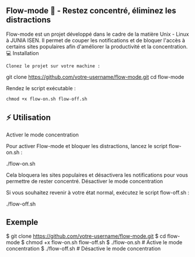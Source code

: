 ## Flow-mode 🚀 - Restez concentré, éliminez les distractions

Flow-mode est un projet développé dans le cadre de la matière Unix - Linux à JUNIA ISEN. Il permet de couper les notifications et de bloquer l'accès à certains sites populaires afin d'améliorer la productivité et la concentration.
💻 Installation

    Clonez le projet sur votre machine :

git clone https://github.com/votre-username/flow-mode.git
cd flow-mode

Rendez le script exécutable :

    chmod +x flow-on.sh flow-off.sh

## ⚡ Utilisation
Activer le mode concentration

Pour activer Flow-mode et bloquer les distractions, lancez le script flow-on.sh :

./flow-on.sh

Cela bloquera les sites populaires et désactivera les notifications pour vous permettre de rester concentré.
Désactiver le mode concentration

Si vous souhaitez revenir à votre état normal, exécutez le script flow-off.sh :

./flow-off.sh

## Exemple

$ git clone https://github.com/votre-username/flow-mode.git
$ cd flow-mode
$ chmod +x flow-on.sh flow-off.sh
$ ./flow-on.sh    # Active le mode concentration
$ ./flow-off.sh   # Désactive le mode concentration
